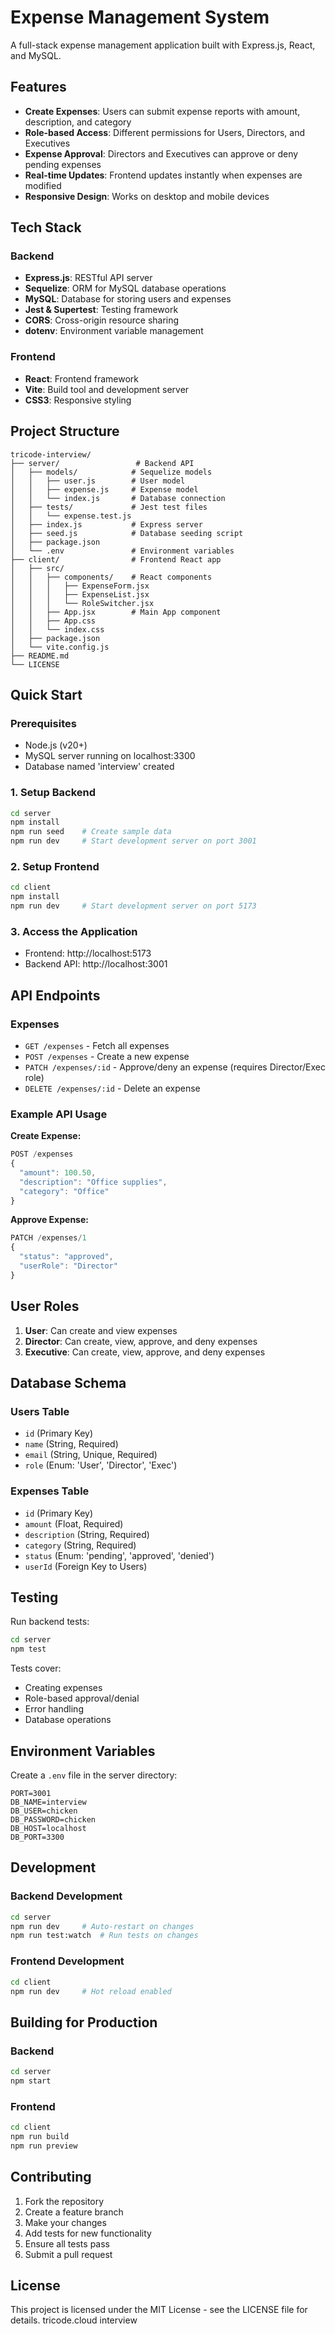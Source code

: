# Expense Management System

A full-stack expense management application built with Express.js, React, and MySQL.

## Features

- **Create Expenses**: Users can submit expense reports with amount, description, and category
- **Role-based Access**: Different permissions for Users, Directors, and Executives
- **Expense Approval**: Directors and Executives can approve or deny pending expenses
- **Real-time Updates**: Frontend updates instantly when expenses are modified
- **Responsive Design**: Works on desktop and mobile devices

## Tech Stack

### Backend

- **Express.js**: RESTful API server
- **Sequelize**: ORM for MySQL database operations
- **MySQL**: Database for storing users and expenses
- **Jest & Supertest**: Testing framework
- **CORS**: Cross-origin resource sharing
- **dotenv**: Environment variable management

### Frontend

- **React**: Frontend framework
- **Vite**: Build tool and development server
- **CSS3**: Responsive styling

## Project Structure

```
tricode-interview/
├── server/                 # Backend API
│   ├── models/            # Sequelize models
│   │   ├── user.js        # User model
│   │   ├── expense.js     # Expense model
│   │   └── index.js       # Database connection
│   ├── tests/             # Jest test files
│   │   └── expense.test.js
│   ├── index.js           # Express server
│   ├── seed.js            # Database seeding script
│   ├── package.json
│   └── .env               # Environment variables
├── client/                # Frontend React app
│   ├── src/
│   │   ├── components/    # React components
│   │   │   ├── ExpenseForm.jsx
│   │   │   ├── ExpenseList.jsx
│   │   │   └── RoleSwitcher.jsx
│   │   ├── App.jsx        # Main App component
│   │   ├── App.css
│   │   └── index.css
│   ├── package.json
│   └── vite.config.js
├── README.md
└── LICENSE
```

## Quick Start

### Prerequisites

- Node.js (v20+)
- MySQL server running on localhost:3300
- Database named 'interview' created

### 1. Setup Backend

```bash
cd server
npm install
npm run seed    # Create sample data
npm run dev     # Start development server on port 3001
```

### 2. Setup Frontend

```bash
cd client
npm install
npm run dev     # Start development server on port 5173
```

### 3. Access the Application

- Frontend: http://localhost:5173
- Backend API: http://localhost:3001

## API Endpoints

### Expenses

- `GET /expenses` - Fetch all expenses
- `POST /expenses` - Create a new expense
- `PATCH /expenses/:id` - Approve/deny an expense (requires Director/Exec role)
- `DELETE /expenses/:id` - Delete an expense

### Example API Usage

**Create Expense:**

```javascript
POST /expenses
{
  "amount": 100.50,
  "description": "Office supplies",
  "category": "Office"
}
```

**Approve Expense:**

```javascript
PATCH /expenses/1
{
  "status": "approved",
  "userRole": "Director"
}
```

## User Roles

1. **User**: Can create and view expenses
2. **Director**: Can create, view, approve, and deny expenses
3. **Executive**: Can create, view, approve, and deny expenses

## Database Schema

### Users Table

- `id` (Primary Key)
- `name` (String, Required)
- `email` (String, Unique, Required)
- `role` (Enum: 'User', 'Director', 'Exec')

### Expenses Table

- `id` (Primary Key)
- `amount` (Float, Required)
- `description` (String, Required)
- `category` (String, Required)
- `status` (Enum: 'pending', 'approved', 'denied')
- `userId` (Foreign Key to Users)

## Testing

Run backend tests:

```bash
cd server
npm test
```

Tests cover:

- Creating expenses
- Role-based approval/denial
- Error handling
- Database operations

## Environment Variables

Create a `.env` file in the server directory:

```env
PORT=3001
DB_NAME=interview
DB_USER=chicken
DB_PASSWORD=chicken
DB_HOST=localhost
DB_PORT=3300
```

## Development

### Backend Development

```bash
cd server
npm run dev     # Auto-restart on changes
npm run test:watch  # Run tests on changes
```

### Frontend Development

```bash
cd client
npm run dev     # Hot reload enabled
```

## Building for Production

### Backend

```bash
cd server
npm start
```

### Frontend

```bash
cd client
npm run build
npm run preview
```

## Contributing

1. Fork the repository
2. Create a feature branch
3. Make your changes
4. Add tests for new functionality
5. Ensure all tests pass
6. Submit a pull request

## License

This project is licensed under the MIT License - see the LICENSE file for details.
tricode.cloud interview
